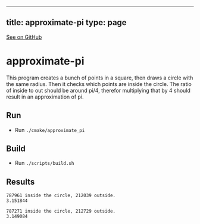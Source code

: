 
---
title: approximate-pi
type: page
---

[See on GitHub](https://github.com/jakeroggenbuck/approximate-pi/)

# approximate-pi
This program creates a bunch of points in a square, then draws a circle with the same radius. Then it checks which points are inside the circle. The ratio of inside to out should be around pi/4, therefor multiplying that by 4 should result in an approximation of pi.

## Run
- Run `./cmake/approximate_pi`

## Build
- Run `./scripts/build.sh`

## Results
```
787961 inside the circle, 212039 outside.
3.151844

787271 inside the circle, 212729 outside.
3.149084
```
